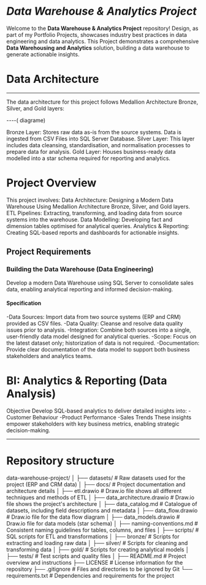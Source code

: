 # *Data Warehouse & Analytics Project* 
Welcome to the **Data Warehouse & Analytics Project** repository!
Design, as part of my Portfolio Projects, showcases industry best practices in data engineering and data analytics.
This Project demonstrates a comprehensive **Data Warehousing and Analytics** solution, building a data warehouse to generate actionable insights. 

# Data Architecture
--------------------------------------------------------------------------------------------------------------------------------------------------------------------
The data architecture for this project follows Medallion Architecture Bronze, Silver, and Gold layers:

----( diagrame)

Bronze Layer: Stores raw data as-is from the source systems. Data is ingested from CSV Files into SQL Server Database.
Silver Layer: This layer includes data cleansing, standardisation, and normalisation processes to prepare data for analysis.
Gold Layer: Houses business-ready data modelled into a star schema required for reporting and analytics.

# Project Overview
This project involves:
Data Architecture: Designing a Modern Data Warehouse Using Medallion Architecture Bronze, Silver, and Gold layers.
ETL Pipelines: Extracting, transforming, and loading data from source systems into the warehouse.
Data Modelling: Developing fact and dimension tables optimised for analytical queries.
Analytics & Reporting: Creating SQL-based reports and dashboards for actionable insights.

## Project Requirements

### Building the Data Warehouse (Data Engineering)
Develop a modern Data Warehouse using SQL Server to consolidate sales data, enabling analytical reporting and informed decision-making.

#### Specification
-Data Sources: Import data from two source systems (ERP and CRM) provided as CSV files.
-Data Quality: Cleanse and resolve data quality issues prior to analysis.
-Integration: Combine both sources into a single, user-friendly data model designed for analytical queries.
-Scope: Focus on the latest dataset only; historization of data is not required.
-Documentation: Provide clear documentation of the data model to support both business stakeholders and analytics teams.

# BI: Analytics & Reporting (Data Analysis)
Objective
Develop SQL-based analytics to deliver detailed insights into:
-Customer Behaviour
-Product Performance
-Sales Trends
These insights empower stakeholders with key business metrics, enabling strategic decision-making.



--------------------------------------------------------------------------------------------------------------------------------------------------------------------
# Repository structure

data-warehouse-project/
│
├── datasets/                           # Raw datasets used for the project (ERP and CRM data)
│
├── docs/                               # Project documentation and architecture details
│   ├── etl.drawio                      # Draw.io file shows all different techniques and methods of ETL
│   ├── data_architecture.drawio        # Draw.io file shows the project's architecture
│   ├── data_catalog.md                 # Catalogue of datasets, including field descriptions and metadata
│   ├── data_flow.drawio                # Draw.io file for the data flow diagram
│   ├── data_models.drawio              # Draw.io file for data models (star schema)
│   ├── naming-conventions.md           # Consistent naming guidelines for tables, columns, and files
│
├── scripts/                            # SQL scripts for ETL and transformations
│   ├── bronze/                         # Scripts for extracting and loading raw data
│   ├── silver/                         # Scripts for cleaning and transforming data
│   ├── gold/                           # Scripts for creating analytical models
│
├── tests/                              # Test scripts and quality files
│
├── README.md                           # Project overview and instructions
├── LICENSE                             # License information for the repository
├── .gitignore                          # Files and directories to be ignored by Git
└── requirements.txt                    # Dependencies and requirements for the project



